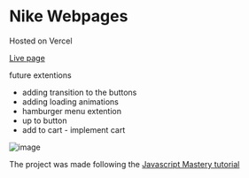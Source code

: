 # Nike Webpages

Hosted on Vercel

[Live page](https://nike-webpage-nine.vercel.app/)


future extentions
- adding transition to the buttons
- adding loading animations
- hamburger menu extention
- up to button
- add to cart - implement cart

![image](https://gcdnb.pbrd.co/images/VuF4lULly0yX.png?o=1)
 

The project was made following the [Javascript Mastery tutorial](https://youtu.be/tS7upsfuxmo?si=PMkHhPJuVnKrxVst) 
